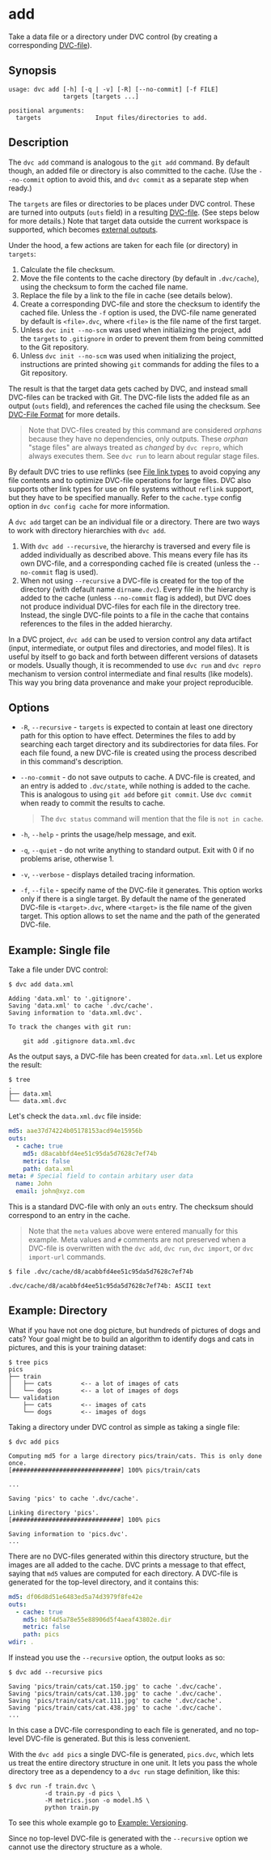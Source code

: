 # add

Take a data file or a directory under DVC control (by creating a corresponding
[DVC-file](/doc/user-guide/dvc-file-format)).

## Synopsis

```usage
usage: dvc add [-h] [-q | -v] [-R] [--no-commit] [-f FILE]
               targets [targets ...]

positional arguments:
  targets               Input files/directories to add.
```

## Description

The `dvc add` command is analogous to the `git add` command. By default though,
an added file or directory is also committed to the <abbr>cache</abbr>. (Use the
`--no-commit` option to avoid this, and `dvc commit` as a separate step when
ready.)

The `targets` are files or directories to be places under DVC control. These are
turned into outputs (`outs` field) in a resulting
[DVC-file](/doc/user-guide/dvc-file-format). (See steps below for more details.)
Note that target data outside the current <abbr>workspace</abbr> is supported,
which becomes [external outputs](/doc/user-guide/managing-external-data).

Under the hood, a few actions are taken for each file (or directory) in
`targets`:

1. Calculate the file checksum.
2. Move the file contents to the cache directory (by default in `.dvc/cache`),
   using the checksum to form the cached file name.
3. Replace the file by a link to the file in cache (see details below).
4. Create a corresponding DVC-file and store the checksum to identify the cached
   file. Unless the `-f` option is used, the DVC-file name generated by default
   is `<file>.dvc`, where `<file>` is the file name of the first target.
5. Unless `dvc init --no-scm` was used when initializing the project, add the
   `targets` to `.gitignore` in order to prevent them from being committed to
   the Git repository.
6. Unless `dvc init --no-scm` was used when initializing the project,
   instructions are printed showing `git` commands for adding the files to a Git
   repository.

The result is that the target data gets cached by DVC, and instead small
DVC-files can be tracked with Git. The DVC-file lists the added file as an
output (`outs` field), and references the cached file using the checksum. See
[DVC-File Format](/doc/user-guide/dvc-file-format) for more details.

> Note that DVC-files created by this command are considered _orphans_ because
> they have no dependencies, only outputs. These _orphan_ "stage files" are
> always treated as _changed_ by `dvc repro`, which always executes them. See
> `dvc run` to learn about regular stage files.

By default DVC tries to use reflinks (see
[File link types](/docs/user-guide/large-dataset-optimization#file-link-types-for-the-dvc-cache)
to avoid copying any file contents and to optimize DVC-file operations for large
files. DVC also supports other link types for use on file systems without
`reflink` support, but they have to be specified manually. Refer to the
`cache.type` config option in `dvc config cache` for more information.

A `dvc add` target can be an individual file or a directory. There are two ways
to work with directory hierarchies with `dvc add`.

1. With `dvc add --recursive`, the hierarchy is traversed and every file is
   added individually as described above. This means every file has its own
   DVC-file, and a corresponding cached file is created (unless the
   `--no-commit` flag is used).
2. When not using `--recursive` a DVC-file is created for the top of the
   directory (with default name `dirname.dvc`). Every file in the hierarchy is
   added to the cache (unless `--no-commit` flag is added), but DVC does not
   produce individual DVC-files for each file in the directory tree. Instead,
   the single DVC-file points to a file in the cache that contains references to
   the files in the added hierarchy.

In a <abbr>DVC project</abbr>, `dvc add` can be used to version control any
<abbr>data artifact</abbr> (input, intermediate, or output files and
directories, and model files). It is useful by itself to go back and forth
between different versions of datasets or models. Usually though, it is
recommended to use `dvc run` and `dvc repro` mechanism to version control
intermediate and final results (like models). This way you bring data provenance
and make your project reproducible.

## Options

- `-R`, `--recursive` - `targets` is expected to contain at least one directory
  path for this option to have effect. Determines the files to add by searching
  each target directory and its subdirectories for data files. For each file
  found, a new DVC-file is created using the process described in this command's
  description.

- `--no-commit` - do not save outputs to cache. A DVC-file is created, and an
  entry is added to `.dvc/state`, while nothing is added to the cache. This is
  analogous to using `git add` before `git commit`. Use `dvc commit` when ready
  to commit the results to cache.

  > The `dvc status` command will mention that the file is `not in cache`.

- `-h`, `--help` - prints the usage/help message, and exit.

- `-q`, `--quiet` - do not write anything to standard output. Exit with 0 if no
  problems arise, otherwise 1.

- `-v`, `--verbose` - displays detailed tracing information.

- `-f`, `--file` - specify name of the DVC-file it generates. This option works
  only if there is a single target. By default the name of the generated
  DVC-file is `<target>.dvc`, where `<target>` is the file name of the given
  target. This option allows to set the name and the path of the generated
  DVC-file.

## Example: Single file

Take a file under DVC control:

```dvc
$ dvc add data.xml

Adding 'data.xml' to '.gitignore'.
Saving 'data.xml' to cache '.dvc/cache'.
Saving information to 'data.xml.dvc'.

To track the changes with git run:

	git add .gitignore data.xml.dvc
```

As the output says, a DVC-file has been created for `data.xml`. Let us explore
the result:

```dvc
$ tree
.
├── data.xml
└── data.xml.dvc
```

Let's check the `data.xml.dvc` file inside:

```yaml
md5: aae37d74224b05178153acd94e15956b
outs:
  - cache: true
    md5: d8acabbfd4ee51c95da5d7628c7ef74b
    metric: false
    path: data.xml
meta: # Special field to contain arbitary user data
  name: John
  email: john@xyz.com
```

This is a standard DVC-file with only an `outs` entry. The checksum should
correspond to an entry in the <abbr>cache</abbr>.

> Note that the `meta` values above were entered manually for this example. Meta
> values and `#` comments are not preserved when a DVC-file is overwritten with
> the `dvc add`, `dvc run`, `dvc import`, or `dvc import-url` commands.

```dvc
$ file .dvc/cache/d8/acabbfd4ee51c95da5d7628c7ef74b

.dvc/cache/d8/acabbfd4ee51c95da5d7628c7ef74b: ASCII text
```

## Example: Directory

What if you have not one dog picture, but hundreds of pictures of dogs and cats?
Your goal might be to build an algorithm to identify dogs and cats in pictures,
and this is your training dataset:

```dvc
$ tree pics
pics
├── train
│   ├── cats        <-- a lot of images of cats
│   └── dogs        <-- a lot of images of dogs
└── validation
    ├── cats        <-- images of cats
    └── dogs        <-- images of dogs
```

Taking a directory under DVC control as simple as taking a single file:

```dvc
$ dvc add pics

Computing md5 for a large directory pics/train/cats. This is only done once.
[##############################] 100% pics/train/cats

...

Saving 'pics' to cache '.dvc/cache'.

Linking directory 'pics'.
[##############################] 100% pics

Saving information to 'pics.dvc'.
...
```

There are no DVC-files generated within this directory structure, but the images
are all added to the <abbr>cache</abbr>. DVC prints a message to that effect,
saying that `md5` values are computed for each directory. A DVC-file is
generated for the top-level directory, and it contains this:

```yaml
md5: df06d8d51e6483ed5a74d3979f8fe42e
outs:
  - cache: true
    md5: b8f4d5a78e55e88906d5f4aeaf43802e.dir
    metric: false
    path: pics
wdir: .
```

If instead you use the `--recursive` option, the output looks as so:

```dvc
$ dvc add --recursive pics

Saving 'pics/train/cats/cat.150.jpg' to cache '.dvc/cache'.
Saving 'pics/train/cats/cat.130.jpg' to cache '.dvc/cache'.
Saving 'pics/train/cats/cat.111.jpg' to cache '.dvc/cache'.
Saving 'pics/train/cats/cat.438.jpg' to cache '.dvc/cache'.
...
```

In this case a DVC-file corresponding to each file is generated, and no
top-level DVC-file is generated. But this is less convenient.

With the `dvc add pics` a single DVC-file is generated, `pics.dvc`, which lets
us treat the entire directory structure in one unit. It lets you pass the whole
directory tree as a dependency to a `dvc run` stage definition, like this:

```dvc
$ dvc run -f train.dvc \
          -d train.py -d pics \
          -M metrics.json -o model.h5 \
          python train.py
```

To see this whole example go to
[Example: Versioning](/doc/get-started/example-versioning).

Since no top-level DVC-file is generated with the `--recursive` option we cannot
use the directory structure as a whole.
